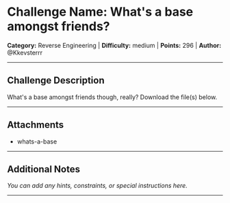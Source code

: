 # Challenge Name: What's a base amongst friends?

**Category:** Reverse Engineering | **Difficulty:** medium | **Points:** 296 | **Author:** @Kkevsterrr

---

## Challenge Description

What's a base amongst friends though, really?
Download the file(s) below.

---

## Attachments

- whats-a-base

---

## Additional Notes

*You can add any hints, constraints, or special instructions here.*

---